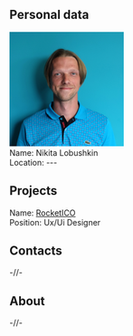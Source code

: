 ## Personal data
![ photo](photo/nikita_lobushkin.png)  
Name: Nikita Lobushkin   
Location: ---
## Projects 
Name: [RocketICO](../projects/rocketico.md)  
Position: Ux/Ui Designer  
## Contacts
-//-
## About
-//-
